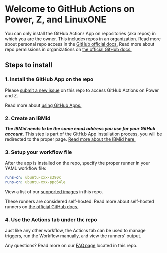# Welcome to GitHub Actions on Power, Z, and LinuxONE

You can only install the GitHub Actions App on repositories (aka repos) in which you are the owner. This includes repos in an organization. Read more about personal repo access in the [GitHub official docs.](https://docs.github.com/en/account-and-profile/setting-up-and-managing-your-personal-account-on-github/managing-user-account-settings/permission-levels-for-a-personal-account-repository) Read more about repo permissions in organizations on [the official GitHub docs.](https://docs.github.com/en/organizations/managing-user-access-to-your-organizations-repositories/managing-repository-roles/repository-roles-for-an-organization)


## Steps to install

### 1. Install the GitHub App on the repo

Please [submit a new issue](https://github.com/IBM/actionspz/issues) on this repo to access GitHub Actions on Power and Z.

Read more about [using GitHub Apps.](https://docs.github.com/en/apps/using-github-apps/about-using-github-apps)

### 2. Create an IBMid

***The IBMid needs to be the same email address you use for your GitHub account.*** This step is part of the GitHub App installation process, you will be redirected to the proper page. [Read more about the IBMid here.](https://www.ibm.com/docs/en/ibmid?topic=introduction)


### 3. Setup your workflow file
After the app is installed on the repo, specify the proper runner in your YAML workflow file: 

```yaml
runs-on: ubuntu-xxx-s390x
runs-on: ubuntu-xxx-ppc64le
```

View a list of our [supported images](./supported-images.txt) in this repo.

These runners are considered self-hosted. Read more about self-hosted runners on [the official GitHub docs.](https://docs.github.com/en/actions/hosting-your-own-runners/managing-self-hosted-runners/using-self-hosted-runners-in-a-workflow)

### 4. Use the Actions tab under the repo 

Just like any other workflow, the Actions tab can be used to manage triggers, run the Workflow manually, and view the runners' output.


Any questions? Read more on our [FAQ page](./FAQ.md) located in this repo.
